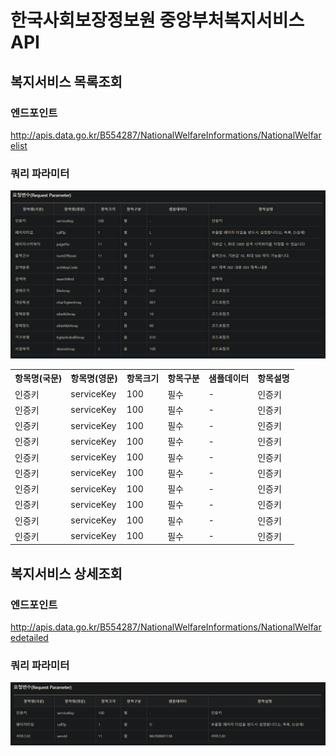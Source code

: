 # 한국사회보장정보원 중앙부처복지서비스 API
## 복지서비스 목록조회
### 엔드포인트
http://apis.data.go.kr/B554287/NationalWelfareInformations/NationalWelfarelist  
### 쿼리 파라미터
![img.png](assets/img.png)
<table>
    <tr>
        <th>항목명(국문)</th>
        <th>항목명(영문)</th>
        <th>항목크기</th>
        <th>항목구분</th>
        <th>샘플데이터</th>
        <th>항목설명</th>
    </tr>
    <tr>
        <td>인증키</td>
        <td>serviceKey</td>
        <td>100</td>
        <td>필수</td>
        <td>-</td>
        <td>인증키</td>
    </tr>
    <tr>
        <td>인증키</td>
        <td>serviceKey</td>
        <td>100</td>
        <td>필수</td>
        <td>-</td>
        <td>인증키</td>
    </tr>
    <tr>
        <td>인증키</td>
        <td>serviceKey</td>
        <td>100</td>
        <td>필수</td>
        <td>-</td>
        <td>인증키</td>
    </tr>
    <tr>
        <td>인증키</td>
        <td>serviceKey</td>
        <td>100</td>
        <td>필수</td>
        <td>-</td>
        <td>인증키</td>
    </tr>
    <tr>
        <td>인증키</td>
        <td>serviceKey</td>
        <td>100</td>
        <td>필수</td>
        <td>-</td>
        <td>인증키</td>
    </tr>
    <tr>
        <td>인증키</td>
        <td>serviceKey</td>
        <td>100</td>
        <td>필수</td>
        <td>-</td>
        <td>인증키</td>
    </tr>
    <tr>
        <td>인증키</td>
        <td>serviceKey</td>
        <td>100</td>
        <td>필수</td>
        <td>-</td>
        <td>인증키</td>
    </tr>
    <tr>
        <td>인증키</td>
        <td>serviceKey</td>
        <td>100</td>
        <td>필수</td>
        <td>-</td>
        <td>인증키</td>
    </tr>
    <tr>
        <td>인증키</td>
        <td>serviceKey</td>
        <td>100</td>
        <td>필수</td>
        <td>-</td>
        <td>인증키</td>
    </tr>
    <tr>
        <td>인증키</td>
        <td>serviceKey</td>
        <td>100</td>
        <td>필수</td>
        <td>-</td>
        <td>인증키</td>
    </tr>

</table>

## 복지서비스 상세조회
### 엔드포인트
http://apis.data.go.kr/B554287/NationalWelfareInformations/NationalWelfaredetailed
### 쿼리 파라미터
![img.png](assets/detail.png)
